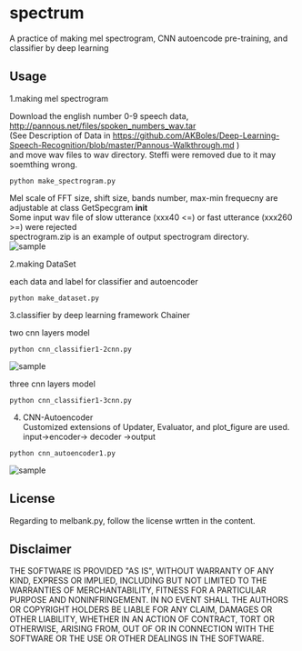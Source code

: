# spectrum
A practice of making mel spectrogram, CNN autoencode pre-training, and classifier by deep learning
## Usage
1.making mel spectrogram

Download the english number 0-9 speech data,  <http://pannous.net/files/spoken_numbers_wav.tar>  
(See Description of Data in <https://github.com/AKBoles/Deep-Learning-Speech-Recognition/blob/master/Pannous-Walkthrough.md> )  
and move wav files to wav directory. Steffi were removed due to it may soemthing wrong. 
```
python make_spectrogram.py
```
Mel scale of FFT size, shift size, bands number, max-min frequecny are adjustable at class GetSpecgram __init__  
Some input wav file of slow utterance (xxx40 <=) or fast utterance (xxx260 >=)  were rejected  
spectrogram.zip is an example of output spectrogram directory.  
![sample](https://user-images.githubusercontent.com/36104188/36091873-a86aed28-1028-11e8-8e60-0b8a2853c15e.png)


2.making DataSet  

each data and label for classifier and autoencoder   
```
python make_dataset.py
```
  

3.classifier by deep learning framework Chainer

 two cnn layers model  
```
python cnn_classifier1-2cnn.py
```
![sample](https://user-images.githubusercontent.com/36104188/36150172-24283bb8-1106-11e8-9bb4-8cccb62466b7.png)

 three cnn layers model  
```
python cnn_classifier1-3cnn.py
```


4. CNN-Autoencoder  
Customized extensions of Updater, Evaluator, and plot_figure are used.  
input->encoder-> decoder ->output   
```
python cnn_autoencoder1.py
```
![sample](https://user-images.githubusercontent.com/36104188/36150167-20d228f2-1106-11e8-9d68-f0a2b217f112.png)


## License
 Regarding to melbank.py, follow the license wrtten in the content.

## Disclaimer
THE SOFTWARE IS PROVIDED "AS IS", WITHOUT WARRANTY OF ANY KIND, EXPRESS OR IMPLIED, 
INCLUDING BUT NOT LIMITED TO THE WARRANTIES OF MERCHANTABILITY, FITNESS 
FOR A PARTICULAR PURPOSE AND NONINFRINGEMENT. IN NO EVENT SHALL 
THE AUTHORS OR COPYRIGHT HOLDERS BE LIABLE FOR ANY CLAIM, DAMAGES OR OTHER LIABILITY, 
WHETHER IN AN ACTION OF CONTRACT, TORT OR OTHERWISE, ARISING FROM, 
OUT OF OR IN CONNECTION WITH THE SOFTWARE OR THE USE OR OTHER DEALINGS IN THE SOFTWARE.

